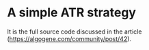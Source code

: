 # A simple ATR strategy

It is the full source code discussed in the article (https://algogene.com/community/post/42).

